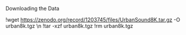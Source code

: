 Downloading the Data

!wget https://zenodo.org/record/1203745/files/UrbanSound8K.tar.gz -O urban8k.tgz \n
!tar -xzf urban8k.tgz
!rm urban8k.tgz
